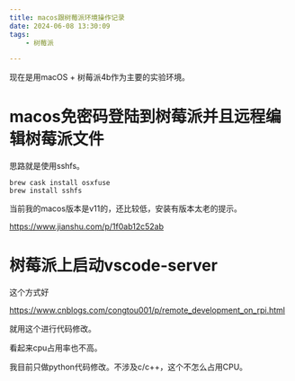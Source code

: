 ```yaml
---
title: macos跟树莓派环境操作记录
date: 2024-06-08 13:30:09
tags:
	- 树莓派

---
```




现在是用macOS + 树莓派4b作为主要的实验环境。

# macos免密码登陆到树莓派并且远程编辑树莓派文件

思路就是使用sshfs。

```undefined
brew cask install osxfuse
brew install sshfs
```

当前我的macos版本是v11的，还比较低，安装有版本太老的提示。

https://www.jianshu.com/p/1f0ab12c52ab

# 树莓派上启动vscode-server

这个方式好

https://www.cnblogs.com/congtou001/p/remote_development_on_rpi.html

就用这个进行代码修改。

看起来cpu占用率也不高。

我目前只做python代码修改。不涉及c/c++，这个不怎么占用CPU。

